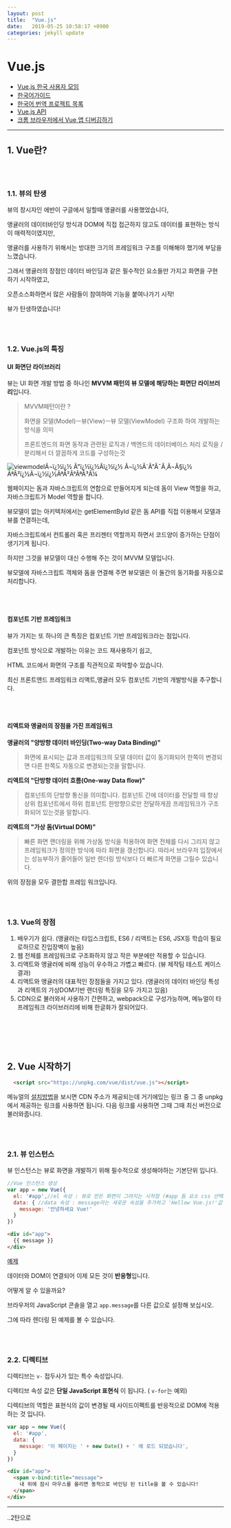 ```yaml
---
layout: post
title:  "Vue.js"
date:   2019-05-25 10:58:17 +0900
categories: jekyll update
---
```






# Vue.js

- [Vue.js 한국 사용자 모임](http://vuejs.kr/)
- [한국어가이드](https://kr.vuejs.org/v2/guide/installation.html)
- [한국어 번역 프로젝트 목록](http://vuejs.kr/translated-in-korean/)
- [Vue.js API](https://kr.vuejs.org/v2/api/#search-form)
- [크롬 브라우저에서 Vue 앱 디버깅하기](http://vuejs.kr/vue/2017/02/25/vue-chrome-debugging/)

------



## 1. Vue란?

<br>
<br>

### 1.1. 뷰의 탄생

뷰의 창시자인 에반이 구글에서 일할때 앵귤러를 사용했었습니다, 

앵귤러의 데이터바인딩 방식과 DOM에 직접 접근하지 않고도 데이터를 표현하는 방식이 매력적이였지만,

앵귤러를 사용하기 위해서는 방대한 크기의 프레임워크 구조를 이해해야 했기에 부담을 느꼈습니다.

그래서 앵귤러의 장점인 데이터 바인딩과 같은 필수적인 요소들만 가지고 화면을 구현 하기 시작하였고, 

오픈소스화하면서 많은 사람들이 참여하여 기능을 붙여나가기 시작!

뷰가 탄생하였습니다!

<br><br>

### 1.2. Vue.js의 특징

#### **UI 화면단 라이브러리**

뷰는 UI 화면 개발 방법 중 하나인 **MVVM 패턴의 뷰 모델에 해당하는 화면단 라이브러리**입니다.

> MVVM패턴이란 ?
>
> 화면을 모델(Model)ㅡ뷰(View)ㅡ뷰 모델(ViewModel) 구조화 하여 개발하는 방식을 의미
>
> 프론트엔드의 화면 동작과 관련된 로직과 /  백엔드의 데이터베이스 처리 로직을  / 분리해서 더 깔끔하게 코드를 구성하는것

![viewmodelÃ¬ï¿½ï¿½ Ã"ï¿½ï¿½Ã­ï¿½ï¿½ Ã¬ï¿½Â´Ã"Â¯Â¸Ã¬Â§ï¿½ ÃªÂ²ï¿½Ã¬ï¿½ï¿½ÃªÂ²Â°ÃªÂ³Â¼](https://camo.githubusercontent.com/587f50fd065db627ff0d758ea5425362eeba742a/68747470733a2f2f3031322e7675656a732e6f72672f696d616765732f6d76766d2e706e67)

웹페이지는 돔과 자바스크립트의 연합으로 만들어지게 되는데 돔이 View 역할을 하고, 자바스크립트가 Model 역할을 합니다.

뷰모델이 없는 아키텍처에서는 getElementById 같은 돔 API를 직접 이용해서 모델과 뷰를 연결하는데,

자바스크립트에서 컨트롤러 혹은 프리젠터 역할까지 하면서 코드양이 증가하는 단점이 생기기게 됩니다.

하지만 그것을 뷰모델이 대신 수행해 주는 것이 MVVM 모델입니다.

뷰모델에 자바스크립트 객체와 돔을 연결해 주면 뷰모델은 이 둘간의 동기화를 자동으로 처리합니다.

<br><br>


#### 컴포넌트 기반 프레임워크

뷰가 가지는 또 하나의 큰 특징은 컴포넌트 기반 프레임워크라는 점입니다.

컴포넌트 방식으로 개발하는 이유는 코드 재사용하기 쉽고, 

HTML 코드에서 화면의 구조를 직관적으로 파악할수 있습니다.

최신 프론트앤드 프레임워크 리액트,앵귤러 모두 컴포넌트 기반의 개발방식을 추구합니다.


<br><br>

#### 리액트와 앵귤러의 장점을 가진 프레임워크

**앵귤러의 "양방향 데이터 바인딩(Two-way Data Binding)"**

> 화면에 표시되는 값과 프레임워크의 모델 데이터 값이 동기화되어 한쪽이 변경되면 다른 한쪽도 자동으로 변경되는것을 말합니다.

**리액트의 "단방향 데이터 흐름(One-way Data flow)"**

> 컴포넌트의 단방향 통신을 의미합니다. 컴포넌트 간에 데이터를 전달할 때 항상 상위 컴포넌트에서 하위 컴포넌트 한방향으로만 전달하게끔 프레임워크가 구조화되어 있는것을 말합니다.

**리액트의 "가상 돔(Virtual DOM)"**

> 빠른 화면 랜더링을 위해 가상돔 방식을 적용하여 화면 전체를 다시 그리지 않고 프레임워크가 정의한 방식에 따라 화면을 갱신합니다. 따라서 브라우저 입장에서는 성능부하가 줄어들어 일반 렌더링 방식보다 더 빠르게 화면을 그릴수 있습니다.

위의 장점을 모두 결한합 프레임 워크입니다.

<br><br>

### 1.3. Vue의 장점

1. 배우기가 쉽다. (앵귤러는 타입스크립트, ES6 / 리액트는 ES6, JSX등 학습이 필요로하므로 진입장벽이 높음)
2. 웹 전체를 프레임워크로 구조화하지 않고 작은 부분에만 적용할 수 있습니다.
3. 리액트와 앵귤러에 비해 성능이 우수하고 가볍고 빠르다. (뷰 제작팀 테스트 케이스 결과)
4. 리액트와 앵귤러의 대표적인 장점들을 가지고 있다. 
   (앵귤러의 데이터 바인딩 특성과 리액트의 가상DOM기반 랜더링 특징을 모두 가지고 있음)
5. CDN으로 불러와서 사용하기 간편하고, 
   webpack으로 구성가능하며, 
   메뉴얼이 타 프레임워크 라이브러리에 비해 한글화가 잘되어있다.

<br><br>
<br><br>

## 2. Vue 시작하기

```html
  <script src="https://unpkg.com/vue/dist/vue.js"></script>
```

메뉴얼의 [설치방법](https://kr.vuejs.org/v2/guide/installation.html#CDN)을 보시면 CDN 주소가 제공되는데 거기에있는 링크 중 그 중 unpkg 에서 제공하는 링크를 사용하면 됩니다. 다음 링크를 사용하면 그때 그때 최신 버전으로 불러와줍니다.


<br><br>
### 2.1. 뷰 인스턴스

뷰 인스턴스는 뷰로 화면을 개발하기 위해 필수적으로 생성해야하는 기본단위 입니다.

```javascript
//Vue 인스턴스 생성
var app = new Vue({
  el: '#app',//el 속성 : 뷰로 만든 화면이 그려지는 시작점 (#app 돔 요소 css 선택자 규칙과같음)
  data: { //data 속성 : message라는 새로운 속성을 추가하고 'Hellow Vue.js!'값 부여
    message: '안녕하세요 Vue!'
  }
})
```

```html
<div id="app">
  {{ message }}
</div>
```

[예제](https://jsbin.com/nuxacaceyo/edit?html,js,output)

데이터와 DOM이 연결되어 이제 모든 것이 **반응형**입니다. 

어떻게 알 수 있을까요? 

브라우저의 JavaScript 콘솔을 열고 `app.message`를 다른 값으로 설정해 보십시오. 

그에 따라 렌더링 된 예제를 볼 수 있습니다.

<br><br>

### 2.2. 디렉티브

디렉티브는 `v-` 접두사가 있는 특수 속성입니다. 

디렉티브 속성 값은 **단일 JavaScript 표현식** 이 됩니다. ( `v-for`는 예외) 

디렉티브의 역할은 표현식의 값이 변경될 때 사이드이펙트를 반응적으로 DOM에 적용하는 것 입니다.

```javascript
var app = new Vue({
  el: '#app',
  data: {
    message: '이 페이지는 ' + new Date() + ' 에 로드 되었습니다',
  }
})
```

```html
<div id="app">
  <span v-bind:title="message">
    내 위에 잠시 마우스를 올리면 동적으로 바인딩 된 title을 볼 수 있습니다!
  </span>
</div>
```



------

..2탄으로

